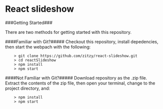 # React slideshow

###Getting Started###

There are two methods for getting started with this repository.

####Familiar with Git?#####
Checkout this repository, install depedencies, then start the webpach with the following:

```
	> git clone https://github.com/zitzy/react-slideshow.git
	> cd reactSlideshow
	> npm install
	> npm start
```

####Not Familiar with Git?#####
Download repository as the .zip file.  Extract the contents of the zip file, then open your terminal, change to the project directory, and:

```
	> npm install
	> npm start
```
